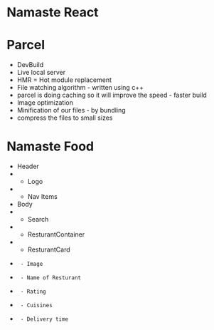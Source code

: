 # Namaste React




# Parcel
- DevBuild
- Live local server
- HMR = Hot module replacement
- File watching algorithm - written using c++
- parcel is doing caching so it will improve the speed - faster build
- Image optimization
- Minification of our files - by bundling
- compress the files to small sizes

# Namaste Food

 * Header
 * - Logo
 * - Nav Items
 * Body
 * - Search
 * - ResturantContainer
 *   - ResturantCard
 *      - Image
 *      - Name of Resturant
 *      - Rating
 *      - Cuisines
 *      - Delivery time
 
